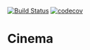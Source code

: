 [![Build Status](https://travis-ci.org/IvanPJF/job4j_cinema.svg?branch=master)](https://travis-ci.org/IvanPJF/job4j_cinema)
[![codecov](https://codecov.io/gh/IvanPJF/job4j_cinema/branch/master/graph/badge.svg)](https://codecov.io/gh/IvanPJF/job4j_cinema)
# Cinema
